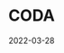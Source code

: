 ---
title: "CODA"
slug: coda
excerpt: ""
category: "Watch"
subcategory: "Film"
date: 2022-03-28
listingOnly: true
---